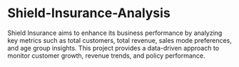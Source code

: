 # Shield-Insurance-Analysis
Shield Insurance aims to enhance its business performance by analyzing key metrics such as total customers, total revenue, sales mode preferences, and age group insights. This project provides a data-driven approach to monitor customer growth, revenue trends, and policy performance.
